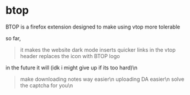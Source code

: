 # btop
BTOP is a firefox extension designed to make using vtop more tolerable

so far,

>it makes the website dark mode
>inserts quicker links in the vtop header
>replaces the icon with BTOP logo

in the future it will (idk i might give up if its too hard)\n

>make downloading notes way easier\n
>uploading DA easier\n
>solve the captcha for you\n
